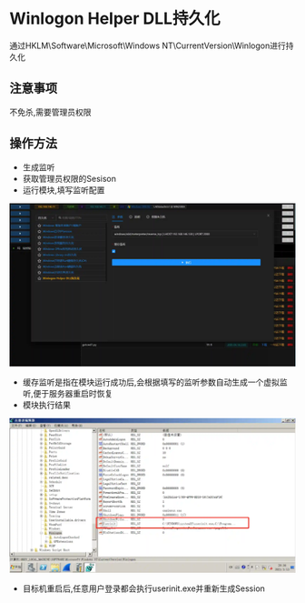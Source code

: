# Winlogon Helper DLL持久化

通过HKLM\Software\Microsoft\Windows NT\CurrentVersion\Winlogon进行持久化

## 注意事项

不免杀,需要管理员权限

## 操作方法

+ 生成监听
+ 获取管理员权限的Sesison
+ 运行模块,填写监听配置

![](img\Persistence_WinlogonHelperDLL_Windows\1.webp)

+ 缓存监听是指在模块运行成功后,会根据填写的监听参数自动生成一个虚拟监听,便于服务器重启时恢复
+ 模块执行结果

![](img\Persistence_WinlogonHelperDLL_Windows\2.webp)

+ 目标机重启后,任意用户登录都会执行userinit.exe并重新生成Session


